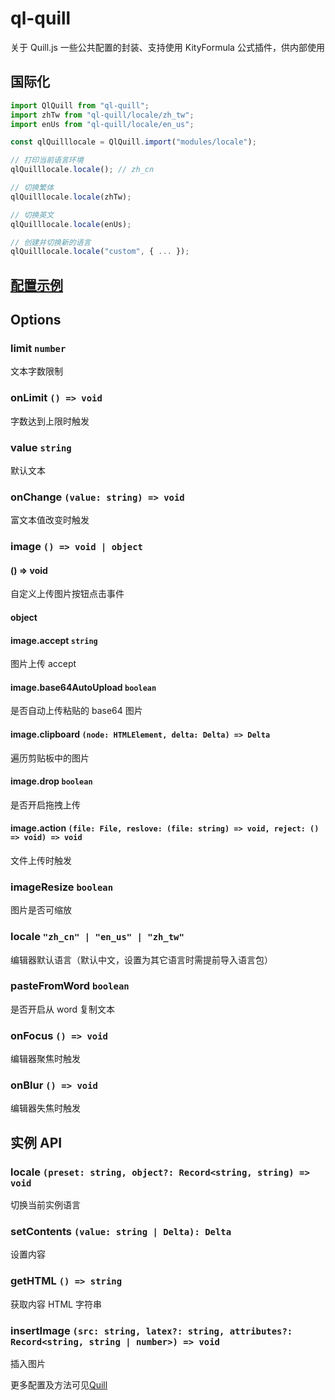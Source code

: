# ql-quill

关于 Quill.js 一些公共配置的封装、支持使用 KityFormula 公式插件，供内部使用

## 国际化

```js
import QlQuill from "ql-quill";
import zhTw from "ql-quill/locale/zh_tw";
import enUs from "ql-quill/locale/en_us";

const qlQuilllocale = QlQuill.import("modules/locale");

// 打印当前语言环境
qlQuilllocale.locale(); // zh_cn

// 切换繁体
qlQuilllocale.locale(zhTw);

// 切换英文
qlQuilllocale.locale(enUs);

// 创建并切换新的语言
qlQuilllocale.locale("custom", { ... });
```

## [配置示例](https://github.com/BugCreators/ql-quill/blob/master/index.html)

## Options

### limit `number`

文本字数限制

### onLimit `() => void`

字数达到上限时触发

### value `string`

默认文本

### onChange `(value: string) => void`

富文本值改变时触发

### image `() => void | object`

#### () => void

自定义上传图片按钮点击事件

#### object

#### image.accept `string`

图片上传 accept

#### image.base64AutoUpload `boolean`

是否自动上传粘贴的 base64 图片

#### image.clipboard `(node: HTMLElement, delta: Delta) => Delta`

遍历剪贴板中的图片

#### image.drop `boolean`

是否开启拖拽上传

#### image.action `(file: File, reslove: (file: string) => void, reject: () => void) => void`

文件上传时触发

### imageResize `boolean`

图片是否可缩放

### locale `"zh_cn" | "en_us" | "zh_tw"`

编辑器默认语言（默认中文，设置为其它语言时需提前导入语言包）

### pasteFromWord `boolean`

是否开启从 word 复制文本

### onFocus `() => void`

编辑器聚焦时触发

### onBlur `() => void`

编辑器失焦时触发

## 实例 API

### locale `(preset: string, object?: Record<string, string) => void`

切换当前实例语言

### setContents `(value: string | Delta): Delta`

设置内容

### getHTML `() => string`

获取内容 HTML 字符串

### insertImage `(src: string, latex?: string, attributes?: Record<string, string | number>) => void`

插入图片

更多配置及方法可见[Quill](https://quilljs.com/docs/quickstart/)

